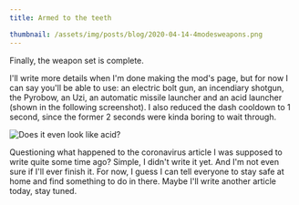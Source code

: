 ```yaml
---
title: Armed to the teeth

thumbnail: /assets/img/posts/blog/2020-04-14-4modesweapons.png
---
```

Finally, the weapon set is complete.

I'll write more details when I'm done making the mod's page, but for now I can say you'll be able to use: an electric bolt gun, an incendiary shotgun, the Pyrobow, an Uzi, an automatic missile launcher and an acid launcher (shown in the following screenshot). I also reduced the dash cooldown to 1 second, since the former 2 seconds were kinda boring to wait through.

![Does it even look like acid?](/assets/img/posts/blog/2020-04-14-4modesweapons.png)

Questioning what happened to the coronavirus article I was supposed to write quite some time ago? Simple, I didn't write it yet. And I'm not even sure if I'll ever finish it. For now, I guess I can tell everyone to stay safe at home and find something to do in there. Maybe I'll write another article today, stay tuned.
